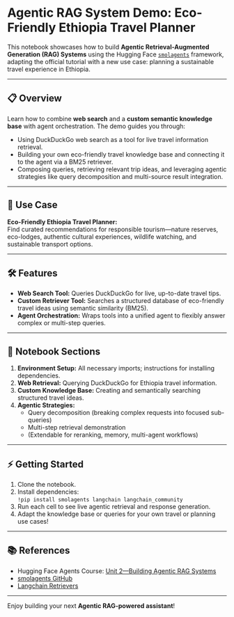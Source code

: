 # Agentic RAG System Demo: Eco-Friendly Ethiopia Travel Planner

This notebook showcases how to build **Agentic Retrieval-Augmented Generation (RAG) Systems** using the Hugging Face [`smolagents`](https://github.com/huggingface/smolagents) framework, adapting the official tutorial with a new use case: planning a sustainable travel experience in Ethiopia.

---

## 📋 Overview

Learn how to combine **web search** and a **custom semantic knowledge base** with agent orchestration. The demo guides you through:

- Using DuckDuckGo web search as a tool for live travel information retrieval.
- Building your own eco-friendly travel knowledge base and connecting it to the agent via a BM25 retriever.
- Composing queries, retrieving relevant trip ideas, and leveraging agentic strategies like query decomposition and multi-source result integration.

---

## 🚀 Use Case

**Eco-Friendly Ethiopia Travel Planner:**  
Find curated recommendations for responsible tourism—nature reserves, eco-lodges, authentic cultural experiences, wildlife watching, and sustainable transport options.

---

## 🛠️ Features

- **Web Search Tool:** Queries DuckDuckGo for live, up-to-date travel tips.
- **Custom Retriever Tool:** Searches a structured database of eco-friendly travel ideas using semantic similarity (BM25).
- **Agent Orchestration:** Wraps tools into a unified agent to flexibly answer complex or multi-step queries.

---

## 📑 Notebook Sections

1. **Environment Setup:** All necessary imports; instructions for installing dependencies.
2. **Web Retrieval:** Querying DuckDuckGo for Ethiopia travel information.
3. **Custom Knowledge Base:** Creating and semantically searching structured travel ideas.
4. **Agentic Strategies:**  
   - Query decomposition (breaking complex requests into focused sub-queries)
   - Multi-step retrieval demonstration
   - (Extendable for reranking, memory, multi-agent workflows)

---

## ⚡ Getting Started

1. Clone the notebook.
2. Install dependencies:  
   `!pip install smolagents langchain langchain_community`
3. Run each cell to see live agentic retrieval and response generation.
4. Adapt the knowledge base or queries for your own travel or planning use cases!

---

## 📚 References

- Hugging Face Agents Course: [Unit 2—Building Agentic RAG Systems](https://huggingface.co/learn/agents-course/unit2/smolagents/retrieval_agents)
- [smolagents GitHub](https://github.com/huggingface/smolagents)
- [Langchain Retrievers](https://python.langchain.com/docs/modules/data_connection/retrievers)

---

Enjoy building your next **Agentic RAG-powered assistant**!
